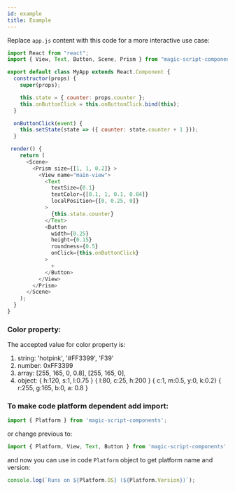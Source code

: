 ```yaml
---
id: example
title: Example
---
```


Replace `app.js` content with this code for a more interactive use case:

```javascript
import React from "react";
import { View, Text, Button, Scene, Prism } from "magic-script-components";

export default class MyApp extends React.Component {
  constructor(props) {
    super(props);

    this.state = { counter: props.counter };
    this.onButtonClick = this.onButtonClick.bind(this);
  }

  onButtonClick(event) {
    this.setState(state => ({ counter: state.counter + 1 }));
  }

 render() {
    return (
      <Scene>
        <Prism size={[1, 1, 0.2]} >
          <View name="main-view">
            <Text
              textSize={0.1}
              textColor={[0.1, 1, 0.1, 0.84]}
              localPosition={[0, 0.25, 0]}
            >
              {this.state.counter}
            </Text>
            <Button
              width={0.25}
              height={0.15}
              roundness={0.5}
              onClick={this.onButtonClick}
            >
              +
            </Button>
          </View>
        </Prism>
      </Scene>
    );
  }
}
```

### Color property:
The accepted value for color property is:
1. string: 'hotpink', '#FF3399', 'F39'
2. number: 0xFF3399
3. array: [255, 165, 0, 0.8], [255, 165, 0],
4. object:
  { h:120, s:1, l:0.75 }
  { l:80, c:25, h:200 }
  { c:1, m:0.5, y:0, k:0.2}
  { r:255, g:165, b:0, a: 0.8 }

### To make code platform dependent add import:
```javascript
import { Platform } from 'magic-script-components';
```
or change previous to:
```javascript
import { Platform, View, Text, Button } from 'magic-script-components';
```
and now you can use in code `Platform` object to get platform name and version:
```javascript
console.log(`Runs on ${Platform.OS} (${Platform.Version})`);
```
